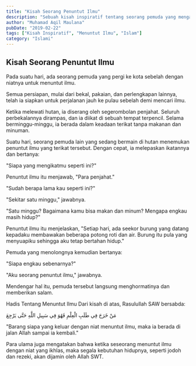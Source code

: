 ```yaml
---
title: "Kisah Seorang Penuntut Ilmu"
description: "Sebuah kisah inspiratif tentang seorang pemuda yang mengalami ujian dalam perjalanannya menuntut ilmu."
author: "Muhamad Aqil Maulana"
pubDate: "2019-02-22"
tags: ["Kisah Inspiratif", "Menuntut Ilmu", "Islam"]
category: "Islami"
---
```


## Kisah Seorang Penuntut Ilmu

Pada suatu hari, ada seorang pemuda yang pergi ke kota sebelah dengan niatnya untuk menuntut ilmu. 

Semua persiapan, mulai dari bekal, pakaian, dan perlengkapan lainnya, telah ia siapkan untuk perjalanan jauh ke pulau sebelah demi mencari ilmu.

Ketika melewati hutan, ia diserang oleh segerombolan penjahat. Seluruh perbekalannya dirampas, dan ia diikat di sebuah tempat terpencil. Selama berminggu-minggu, ia berada dalam keadaan terikat tanpa makanan dan minuman.

Suatu hari, seorang pemuda lain yang sedang bermain di hutan menemukan penuntut ilmu yang terikat tersebut. Dengan cepat, ia melepaskan ikatannya dan bertanya:

"Siapa yang mengikatmu seperti ini?"

Penuntut ilmu itu menjawab, "Para penjahat."

"Sudah berapa lama kau seperti ini?"

"Sekitar satu minggu," jawabnya.

"Satu minggu? Bagaimana kamu bisa makan dan minum? Mengapa engkau masih hidup?"

Penuntut ilmu itu menjelaskan, "Setiap hari, ada seekor burung yang datang kepadaku membawakan beberapa potong roti dan air. Burung itu pula yang menyuapiku sehingga aku tetap bertahan hidup."

Pemuda yang menolongnya kemudian bertanya:

"Siapa engkau sebenarnya?"

"Aku seorang penuntut ilmu," jawabnya.

Mendengar hal itu, pemuda tersebut langsung menghormatinya dan memberikan salam.

Hadis Tentang Menuntut Ilmu
Dari kisah di atas, Rasulullah SAW bersabda:

مَنْ خَرَجَ فِي طَلَبِ الْعِلْمِ فَهُوَ فِي سَبِيلِ اللَّهِ حَتَّى يَرْجِعَ

"Barang siapa yang keluar dengan niat menuntut ilmu, maka ia berada di jalan Allah sampai ia kembali."

Para ulama juga mengatakan bahwa ketika seseorang menuntut ilmu dengan niat yang ikhlas, maka segala kebutuhan hidupnya, seperti jodoh dan rezeki, akan dijamin oleh Allah SWT.